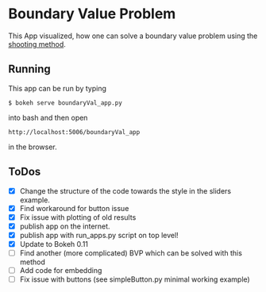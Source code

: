 # Boundary Value Problem
This App visualized, how one can solve a boundary value problem using the [shooting method](https://en.wikipedia.org/wiki/Shooting_method).

## Running
This app can be run by typing
```
$ bokeh serve boundaryVal_app.py
```
into bash and then open
```
http://localhost:5006/boundaryVal_app
```
in the browser.

## ToDos
- [x] Change the structure of the code towards the style in the sliders example.
- [x] Find workaround for button issue
- [x] Fix issue with plotting of old results
- [x] publish app on the internet.
- [x] publish app with run_apps.py script on top level!
- [x] Update to Bokeh 0.11
- [ ] Find another (more complicated) BVP which can be solved with this method
- [ ] Add code for embedding
- [ ] Fix issue with buttons (see simpleButton.py minimal working example)
